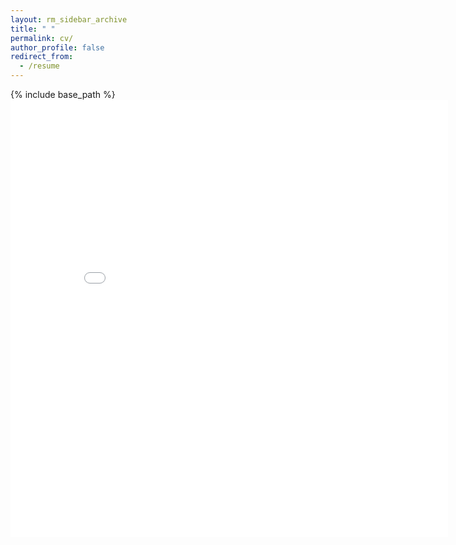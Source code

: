 ```yaml
---
layout: rm_sidebar_archive
title: " "
permalink: cv/
author_profile: false
redirect_from:
  - /resume
---
```


{% include base_path %}
<embed src="/files/YifanXiong CV.pdf" width="700" height="700" type='application/pdf'>
